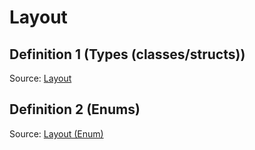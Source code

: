 # Layout

## Definition 1 (Types (classes/structs))

Source: [Layout](../../csrc/ir/allocation_utils.h#L22)

## Definition 2 (Enums)

Source: [Layout (Enum)](../../csrc/scheduler/matmul_heuristic_plugin_api.h#L39)

